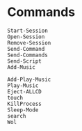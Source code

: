 # Commands
```pwsh
Start-Session
Open-Session
Remove-Session
Send-Command
Send-Commands
Send-Script
Add-Music
```
```
Add-Play-Music
Play-Music
Eject-ALLCD
touch
KillProcess
Sleep-Mode
search
Wol
```
